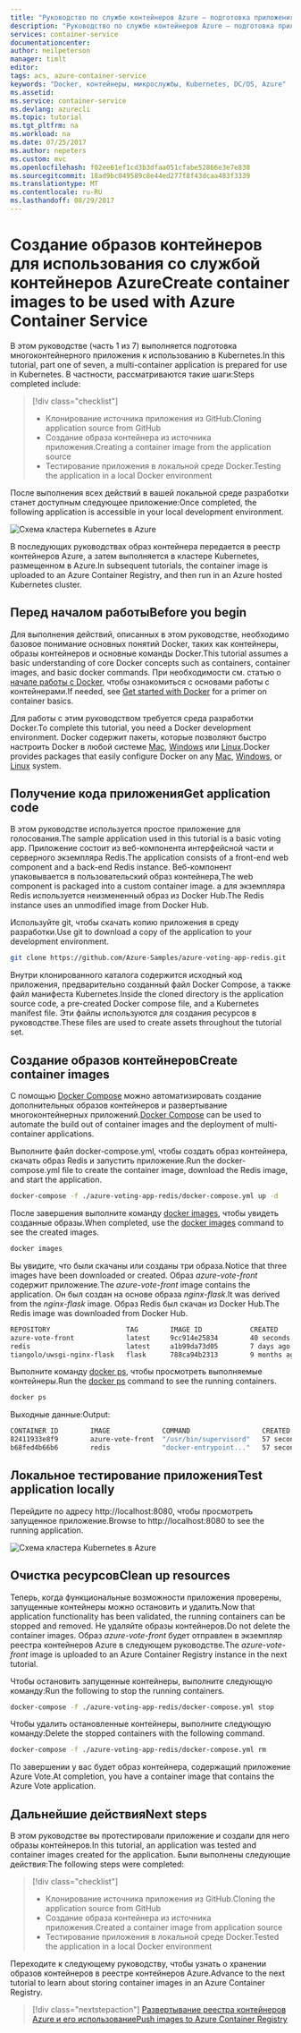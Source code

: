 ```yaml
---
title: "Руководство по службе контейнеров Azure — подготовка приложения | Документация Майкрософт"
description: "Руководство по службе контейнеров Azure — подготовка приложения"
services: container-service
documentationcenter: 
author: neilpeterson
manager: timlt
editor: 
tags: acs, azure-container-service
keywords: "Docker, контейнеры, микрослужбы, Kubernetes, DC/OS, Azure"
ms.assetid: 
ms.service: container-service
ms.devlang: azurecli
ms.topic: tutorial
ms.tgt_pltfrm: na
ms.workload: na
ms.date: 07/25/2017
ms.author: nepeters
ms.custom: mvc
ms.openlocfilehash: f02ee61ef1cd3b3dfaa051cfabe52866e3e7e838
ms.sourcegitcommit: 18ad9bc049589c8e44ed277f8f43dcaa483f3339
ms.translationtype: MT
ms.contentlocale: ru-RU
ms.lasthandoff: 08/29/2017
---
```

# <a name="create-container-images-to-be-used-with-azure-container-service"></a><span data-ttu-id="98a2a-104">Создание образов контейнеров для использования со службой контейнеров Azure</span><span class="sxs-lookup"><span data-stu-id="98a2a-104">Create container images to be used with Azure Container Service</span></span>

<span data-ttu-id="98a2a-105">В этом руководстве (часть 1 из 7) выполняется подготовка многоконтейнерного приложения к использованию в Kubernetes.</span><span class="sxs-lookup"><span data-stu-id="98a2a-105">In this tutorial, part one of seven, a multi-container application is prepared for use in Kubernetes.</span></span> <span data-ttu-id="98a2a-106">В частности, рассматриваются такие шаги:</span><span class="sxs-lookup"><span data-stu-id="98a2a-106">Steps completed include:</span></span>  

> [!div class="checklist"]
> * <span data-ttu-id="98a2a-107">Клонирование источника приложения из GitHub.</span><span class="sxs-lookup"><span data-stu-id="98a2a-107">Cloning application source from GitHub</span></span>  
> * <span data-ttu-id="98a2a-108">Создание образа контейнера из источника приложения.</span><span class="sxs-lookup"><span data-stu-id="98a2a-108">Creating a container image from the application source</span></span>
> * <span data-ttu-id="98a2a-109">Тестирование приложения в локальной среде Docker.</span><span class="sxs-lookup"><span data-stu-id="98a2a-109">Testing the application in a local Docker environment</span></span>

<span data-ttu-id="98a2a-110">После выполнения всех действий в вашей локальной среде разработки станет доступным следующее приложение:</span><span class="sxs-lookup"><span data-stu-id="98a2a-110">Once completed, the following application is accessible in your local development environment.</span></span>

![Схема кластера Kubernetes в Аzure](media/container-service-kubernetes-tutorials/azure-vote.png)

<span data-ttu-id="98a2a-112">В последующих руководствах образ контейнера передается в реестр контейнеров Azure, а затем выполняется в кластере Kubernetes, размещенном в Azure.</span><span class="sxs-lookup"><span data-stu-id="98a2a-112">In subsequent tutorials, the container image is uploaded to an Azure Container Registry, and then run in an Azure hosted Kubernetes cluster.</span></span>

## <a name="before-you-begin"></a><span data-ttu-id="98a2a-113">Перед началом работы</span><span class="sxs-lookup"><span data-stu-id="98a2a-113">Before you begin</span></span>

<span data-ttu-id="98a2a-114">Для выполнения действий, описанных в этом руководстве, необходимо базовое понимание основных понятий Docker, таких как контейнеры, образы контейнеров и основные команды Docker.</span><span class="sxs-lookup"><span data-stu-id="98a2a-114">This tutorial assumes a basic understanding of core Docker concepts such as containers, container images, and basic docker commands.</span></span> <span data-ttu-id="98a2a-115">При необходимости см. статью о [начале работы с Docker]( https://docs.docker.com/get-started/), чтобы ознакомиться с основами работы с контейнерами.</span><span class="sxs-lookup"><span data-stu-id="98a2a-115">If needed, see [Get started with Docker]( https://docs.docker.com/get-started/) for a primer on container basics.</span></span> 

<span data-ttu-id="98a2a-116">Для работы с этим руководством требуется среда разработки Docker.</span><span class="sxs-lookup"><span data-stu-id="98a2a-116">To complete this tutorial, you need a Docker development environment.</span></span> <span data-ttu-id="98a2a-117">Docker содержит пакеты, которые позволяют быстро настроить Docker в любой системе [Mac](https://docs.docker.com/docker-for-mac/), [Windows](https://docs.docker.com/docker-for-windows/) или [Linux](https://docs.docker.com/engine/installation/#supported-platforms).</span><span class="sxs-lookup"><span data-stu-id="98a2a-117">Docker provides packages that easily configure Docker on any [Mac](https://docs.docker.com/docker-for-mac/), [Windows](https://docs.docker.com/docker-for-windows/), or [Linux](https://docs.docker.com/engine/installation/#supported-platforms) system.</span></span>

## <a name="get-application-code"></a><span data-ttu-id="98a2a-118">Получение кода приложения</span><span class="sxs-lookup"><span data-stu-id="98a2a-118">Get application code</span></span>

<span data-ttu-id="98a2a-119">В этом руководстве используется простое приложение для голосования.</span><span class="sxs-lookup"><span data-stu-id="98a2a-119">The sample application used in this tutorial is a basic voting app.</span></span> <span data-ttu-id="98a2a-120">Приложение состоит из веб-компонента интерфейсной части и серверного экземпляра Redis.</span><span class="sxs-lookup"><span data-stu-id="98a2a-120">The application consists of a front-end web component and a back-end Redis instance.</span></span> <span data-ttu-id="98a2a-121">Веб-компонент упаковывается в пользовательский образ контейнера,</span><span class="sxs-lookup"><span data-stu-id="98a2a-121">The web component is packaged into a custom container image.</span></span> <span data-ttu-id="98a2a-122">а для экземпляра Redis используется неизмененный образ из Docker Hub.</span><span class="sxs-lookup"><span data-stu-id="98a2a-122">The Redis instance uses an unmodified image from Docker Hub.</span></span>  

<span data-ttu-id="98a2a-123">Используйте git, чтобы скачать копию приложения в среду разработки.</span><span class="sxs-lookup"><span data-stu-id="98a2a-123">Use git to download a copy of the application to your development environment.</span></span>

```bash
git clone https://github.com/Azure-Samples/azure-voting-app-redis.git
```

<span data-ttu-id="98a2a-124">Внутри клонированного каталога содержится исходный код приложения, предварительно созданный файл Docker Compose, а также файл манифеста Kubernetes.</span><span class="sxs-lookup"><span data-stu-id="98a2a-124">Inside the cloned directory is the application source code, a pre-created Docker compose file, and a Kubernetes manifest file.</span></span> <span data-ttu-id="98a2a-125">Эти файлы используются для создания ресурсов в руководстве.</span><span class="sxs-lookup"><span data-stu-id="98a2a-125">These files are used to create assets throughout the tutorial set.</span></span> 

## <a name="create-container-images"></a><span data-ttu-id="98a2a-126">Создание образов контейнеров</span><span class="sxs-lookup"><span data-stu-id="98a2a-126">Create container images</span></span>

<span data-ttu-id="98a2a-127">С помощью [Docker Compose](https://docs.docker.com/compose/) можно автоматизировать создание дополнительных образов контейнеров и развертывание многоконтейнерных приложений.</span><span class="sxs-lookup"><span data-stu-id="98a2a-127">[Docker Compose](https://docs.docker.com/compose/) can be used to automate the build out of container images and the deployment of multi-container applications.</span></span>

<span data-ttu-id="98a2a-128">Выполните файл docker-compose.yml, чтобы создать образ контейнера, скачать образ Redis и запустить приложение.</span><span class="sxs-lookup"><span data-stu-id="98a2a-128">Run the docker-compose.yml file to create the container image, download the Redis image, and start the application.</span></span>

```bash
docker-compose -f ./azure-voting-app-redis/docker-compose.yml up -d
```

<span data-ttu-id="98a2a-129">После завершения выполните команду [docker images](https://docs.docker.com/engine/reference/commandline/images/), чтобы увидеть созданные образы.</span><span class="sxs-lookup"><span data-stu-id="98a2a-129">When completed, use the [docker images](https://docs.docker.com/engine/reference/commandline/images/) command to see the created images.</span></span>

```bash
docker images
```

<span data-ttu-id="98a2a-130">Вы увидите, что были скачаны или созданы три образа.</span><span class="sxs-lookup"><span data-stu-id="98a2a-130">Notice that three images have been downloaded or created.</span></span> <span data-ttu-id="98a2a-131">Образ *azure-vote-front* содержит приложение.</span><span class="sxs-lookup"><span data-stu-id="98a2a-131">The *azure-vote-front* image contains the application.</span></span> <span data-ttu-id="98a2a-132">Он был создан на основе образа *nginx-flask*.</span><span class="sxs-lookup"><span data-stu-id="98a2a-132">It was derived from the *nginx-flask* image.</span></span> <span data-ttu-id="98a2a-133">Образ Redis был скачан из Docker Hub.</span><span class="sxs-lookup"><span data-stu-id="98a2a-133">The Redis image was downloaded from Docker Hub.</span></span>

```bash
REPOSITORY                   TAG        IMAGE ID            CREATED             SIZE
azure-vote-front             latest     9cc914e25834        40 seconds ago      694MB
redis                        latest     a1b99da73d05        7 days ago          106MB
tiangolo/uwsgi-nginx-flask   flask      788ca94b2313        9 months ago        694MB
```

<span data-ttu-id="98a2a-134">Выполните команду [docker ps](https://docs.docker.com/engine/reference/commandline/ps/), чтобы просмотреть выполняемые контейнеры.</span><span class="sxs-lookup"><span data-stu-id="98a2a-134">Run the [docker ps](https://docs.docker.com/engine/reference/commandline/ps/) command to see the running containers.</span></span>

```bash
docker ps
```

<span data-ttu-id="98a2a-135">Выходные данные:</span><span class="sxs-lookup"><span data-stu-id="98a2a-135">Output:</span></span>

```bash
CONTAINER ID        IMAGE             COMMAND                  CREATED             STATUS              PORTS                           NAMES
82411933e8f9        azure-vote-front  "/usr/bin/supervisord"   57 seconds ago      Up 30 seconds       443/tcp, 0.0.0.0:8080->80/tcp   azure-vote-front
b68fed4b66b6        redis             "docker-entrypoint..."   57 seconds ago      Up 30 seconds       0.0.0.0:6379->6379/tcp          azure-vote-back
```

## <a name="test-application-locally"></a><span data-ttu-id="98a2a-136">Локальное тестирование приложения</span><span class="sxs-lookup"><span data-stu-id="98a2a-136">Test application locally</span></span>

<span data-ttu-id="98a2a-137">Перейдите по адресу http://localhost:8080, чтобы просмотреть запущенное приложение.</span><span class="sxs-lookup"><span data-stu-id="98a2a-137">Browse to http://localhost:8080 to see the running application.</span></span>

![Схема кластера Kubernetes в Аzure](media/container-service-kubernetes-tutorials/azure-vote.png)

## <a name="clean-up-resources"></a><span data-ttu-id="98a2a-139">Очистка ресурсов</span><span class="sxs-lookup"><span data-stu-id="98a2a-139">Clean up resources</span></span>

<span data-ttu-id="98a2a-140">Теперь, когда функциональные возможности приложения проверены, запущенные контейнеры можно остановить и удалить.</span><span class="sxs-lookup"><span data-stu-id="98a2a-140">Now that application functionality has been validated, the running containers can be stopped and removed.</span></span> <span data-ttu-id="98a2a-141">Не удаляйте образы контейнеров.</span><span class="sxs-lookup"><span data-stu-id="98a2a-141">Do not delete the container images.</span></span> <span data-ttu-id="98a2a-142">Образ *azure-vote-front* будет отправлен в экземпляр реестра контейнеров Azure в следующем руководстве.</span><span class="sxs-lookup"><span data-stu-id="98a2a-142">The *azure-vote-front* image is uploaded to an Azure Container Registry instance in the next tutorial.</span></span>

<span data-ttu-id="98a2a-143">Чтобы остановить запущенные контейнеры, выполните следующую команду:</span><span class="sxs-lookup"><span data-stu-id="98a2a-143">Run the following to stop the running containers.</span></span>

```bash
docker-compose -f ./azure-voting-app-redis/docker-compose.yml stop
```

<span data-ttu-id="98a2a-144">Чтобы удалить остановленные контейнеры, выполните следующую команду:</span><span class="sxs-lookup"><span data-stu-id="98a2a-144">Delete the stopped containers with the following command.</span></span>

```bash
docker-compose -f ./azure-voting-app-redis/docker-compose.yml rm
```

<span data-ttu-id="98a2a-145">По завершении у вас будет образ контейнера, содержащий приложение Azure Vote.</span><span class="sxs-lookup"><span data-stu-id="98a2a-145">At completion, you have a container image that contains the Azure Vote application.</span></span>

## <a name="next-steps"></a><span data-ttu-id="98a2a-146">Дальнейшие действия</span><span class="sxs-lookup"><span data-stu-id="98a2a-146">Next steps</span></span>

<span data-ttu-id="98a2a-147">В этом руководстве вы протестировали приложение и создали для него образы контейнеров.</span><span class="sxs-lookup"><span data-stu-id="98a2a-147">In this tutorial, an application was tested and container images created for the application.</span></span> <span data-ttu-id="98a2a-148">Были выполнены следующие действия:</span><span class="sxs-lookup"><span data-stu-id="98a2a-148">The following steps were completed:</span></span>

> [!div class="checklist"]
> * <span data-ttu-id="98a2a-149">Клонирование источника приложения из GitHub.</span><span class="sxs-lookup"><span data-stu-id="98a2a-149">Cloning the application source from GitHub</span></span>  
> * <span data-ttu-id="98a2a-150">Создание образа контейнера из источника приложения.</span><span class="sxs-lookup"><span data-stu-id="98a2a-150">Created a container image from application source</span></span>
> * <span data-ttu-id="98a2a-151">Тестирование приложения в локальной среде Docker.</span><span class="sxs-lookup"><span data-stu-id="98a2a-151">Tested the application in a local Docker environment</span></span>

<span data-ttu-id="98a2a-152">Переходите к следующему руководству, чтобы узнать о хранении образов контейнеров в реестре контейнеров Azure.</span><span class="sxs-lookup"><span data-stu-id="98a2a-152">Advance to the next tutorial to learn about storing container images in an Azure Container Registry.</span></span>

> [!div class="nextstepaction"]
> [<span data-ttu-id="98a2a-153">Развертывание реестра контейнеров Azure и его использование</span><span class="sxs-lookup"><span data-stu-id="98a2a-153">Push images to Azure Container Registry</span></span>](./container-service-tutorial-kubernetes-prepare-acr.md)